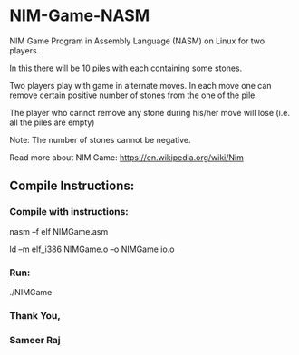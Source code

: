 # NIM-Game-NASM
NIM Game Program in Assembly Language (NASM) on Linux for two players.

In this there will be 10 piles with each containing some stones.

Two players play with game in alternate moves. In each move one can remove certain positive number of stones from the one of the pile.

The player who cannot remove any stone during his/her move will lose (i.e. all the piles are empty)

Note: The number of stones cannot be negative.

Read more about NIM Game: https://en.wikipedia.org/wiki/Nim

## Compile Instructions:
### Compile with instructions:

nasm –f elf NIMGame.asm

ld –m elf_i386 NIMGame.o –o NIMGame io.o

### Run:

./NIMGame

### Thank You,
### Sameer Raj

